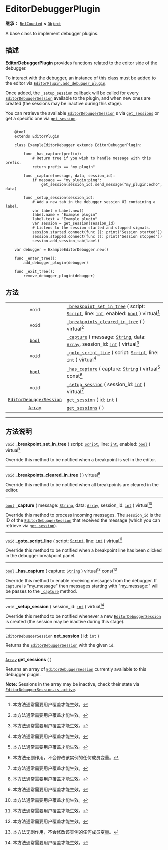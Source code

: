 <!-- ⚠ 请勿编辑本文件 ⚠ -->
<!-- 本文档使用脚本从 WeDot 引擎源码仓库生成。 -->
<!-- 生成脚本：https://github.com/WeDot-Engine/WeDot/tree/4.3/doc/tools/make_md.py； -->
<!-- 原文件：https://github.com/WeDot-Engine/WeDot/tree/4.3/doc/classes/EditorDebuggerPlugin.xml。 -->

<div id="_class_editordebuggerplugin"></div>

# EditorDebuggerPlugin

**继承：** [`RefCounted`](class_refcounted.md) **<** [`Object`](class_object.md)

A base class to implement debugger plugins.

## 描述

**EditorDebuggerPlugin** provides functions related to the editor side of the debugger.

To interact with the debugger, an instance of this class must be added to the editor via [`EditorPlugin.add_debugger_plugin`](#class_editorplugin_method_add_debugger_plugin).

Once added, the [`_setup_session`](#class_editordebuggerplugin_private_method__setup_session) callback will be called for every [`EditorDebuggerSession`](class_editordebuggersession.md) available to the plugin, and when new ones are created (the sessions may be inactive during this stage).

You can retrieve the available [`EditorDebuggerSession`](class_editordebuggersession.md) s via [`get_sessions`](#class_editordebuggerplugin_method_get_sessions) or get a specific one via [`get_session`](#class_editordebuggerplugin_method_get_session).



```gdscript

    @tool
    extends EditorPlugin
    
    class ExampleEditorDebugger extends EditorDebuggerPlugin:
    
        func _has_capture(prefix):
            # Return true if you wish to handle message with this prefix.
            return prefix == "my_plugin"
    
        func _capture(message, data, session_id):
            if message == "my_plugin:ping":
                get_session(session_id).send_message("my_plugin:echo", data)
    
        func _setup_session(session_id):
            # Add a new tab in the debugger session UI containing a label.
            var label = Label.new()
            label.name = "Example plugin"
            label.text = "Example plugin"
            var session = get_session(session_id)
            # Listens to the session started and stopped signals.
            session.started.connect(func (): print("Session started"))
            session.stopped.connect(func (): print("Session stopped"))
            session.add_session_tab(label)
    
    var debugger = ExampleEditorDebugger.new()
    
    func _enter_tree():
        add_debugger_plugin(debugger)
    
    func _exit_tree():
        remove_debugger_plugin(debugger)
```





## 方法

|||
|:-:|:--|
| `void`                                                    | [`_breakpoint_set_in_tree`](class_editordebuggerpluginmd#class_editordebuggerplugin_private_method__breakpoint_set_in_tree) ( script: [`Script`](class_script.md), line: [`int`](class_int.md), enabled: [`bool`](class_bool.md) ) virtual[^virtual] |
| `void`                                                    | [`_breakpoints_cleared_in_tree`](class_editordebuggerpluginmd#class_editordebuggerplugin_private_method__breakpoints_cleared_in_tree) ( ) virtual[^virtual]                                                                                          |
| [`bool`](class_bool.md)                                   | [`_capture`](class_editordebuggerpluginmd#class_editordebuggerplugin_private_method__capture) ( message: [`String`](class_string.md), data: [`Array`](class_array.md), session_id: [`int`](class_int.md) ) virtual[^virtual]                         |
| `void`                                                    | [`_goto_script_line`](class_editordebuggerpluginmd#class_editordebuggerplugin_private_method__goto_script_line) ( script: [`Script`](class_script.md), line: [`int`](class_int.md) ) virtual[^virtual]                                               |
| [`bool`](class_bool.md)                                   | [`_has_capture`](class_editordebuggerpluginmd#class_editordebuggerplugin_private_method__has_capture) ( capture: [`String`](class_string.md) ) virtual[^virtual] const[^const]                                                                       |
| `void`                                                    | [`_setup_session`](class_editordebuggerpluginmd#class_editordebuggerplugin_private_method__setup_session) ( session_id: [`int`](class_int.md) ) virtual[^virtual]                                                                                    |
| [`EditorDebuggerSession`](class_editordebuggersession.md) | [`get_session`](class_editordebuggerpluginmd#class_editordebuggerplugin_method_get_session) ( id: [`int`](class_int.md) )                                                                                                                            |
| [`Array`](class_array.md)                                 | [`get_sessions`](class_editordebuggerpluginmd#class_editordebuggerplugin_method_get_sessions) ( )                                                                                                                                                    |

<!-- rst-class:: classref-section-separator -->

---

## 方法说明

<div id="_class_editordebuggerplugin_private_method__breakpoint_set_in_tree"></div>

`void` **_breakpoint_set_in_tree** ( script: [`Script`](class_script.md), line: [`int`](class_int.md), enabled: [`bool`](class_bool.md) ) virtual[^virtual]<div id="class_editordebuggerplugin_private_method__breakpoint_set_in_tree"></div>

Override this method to be notified when a breakpoint is set in the editor.

<!-- rst-class:: classref-item-separator -->

---

<div id="_class_editordebuggerplugin_private_method__breakpoints_cleared_in_tree"></div>

`void` **_breakpoints_cleared_in_tree** ( ) virtual[^virtual]<div id="class_editordebuggerplugin_private_method__breakpoints_cleared_in_tree"></div>

Override this method to be notified when all breakpoints are cleared in the editor.

<!-- rst-class:: classref-item-separator -->

---

<div id="_class_editordebuggerplugin_private_method__capture"></div>

[`bool`](class_bool.md) **_capture** ( message: [`String`](class_string.md), data: [`Array`](class_array.md), session_id: [`int`](class_int.md) ) virtual[^virtual]<div id="class_editordebuggerplugin_private_method__capture"></div>

Override this method to process incoming messages. The `session_id` is the ID of the [`EditorDebuggerSession`](class_editordebuggersession.md) that received the message (which you can retrieve via [`get_session`](#class_editordebuggerplugin_method_get_session)).

<!-- rst-class:: classref-item-separator -->

---

<div id="_class_editordebuggerplugin_private_method__goto_script_line"></div>

`void` **_goto_script_line** ( script: [`Script`](class_script.md), line: [`int`](class_int.md) ) virtual[^virtual]<div id="class_editordebuggerplugin_private_method__goto_script_line"></div>

Override this method to be notified when a breakpoint line has been clicked in the debugger breakpoint panel.

<!-- rst-class:: classref-item-separator -->

---

<div id="_class_editordebuggerplugin_private_method__has_capture"></div>

[`bool`](class_bool.md) **_has_capture** ( capture: [`String`](class_string.md) ) virtual[^virtual] const[^const]<div id="class_editordebuggerplugin_private_method__has_capture"></div>

Override this method to enable receiving messages from the debugger. If `capture` is "my_message" then messages starting with "my_message:" will be passes to the [`_capture`](#class_editordebuggerplugin_private_method__capture) method.

<!-- rst-class:: classref-item-separator -->

---

<div id="_class_editordebuggerplugin_private_method__setup_session"></div>

`void` **_setup_session** ( session_id: [`int`](class_int.md) ) virtual[^virtual]<div id="class_editordebuggerplugin_private_method__setup_session"></div>

Override this method to be notified whenever a new [`EditorDebuggerSession`](class_editordebuggersession.md) is created (the session may be inactive during this stage).

<!-- rst-class:: classref-item-separator -->

---

<div id="_class_editordebuggerplugin_method_get_session"></div>

[`EditorDebuggerSession`](class_editordebuggersession.md) **get_session** ( id: [`int`](class_int.md) )<div id="class_editordebuggerplugin_method_get_session"></div>

Returns the [`EditorDebuggerSession`](class_editordebuggersession.md) with the given `id`.

<!-- rst-class:: classref-item-separator -->

---

<div id="_class_editordebuggerplugin_method_get_sessions"></div>

[`Array`](class_array.md) **get_sessions** ( )<div id="class_editordebuggerplugin_method_get_sessions"></div>

Returns an array of [`EditorDebuggerSession`](class_editordebuggersession.md) currently available to this debugger plugin.

 **Note:** Sessions in the array may be inactive, check their state via [`EditorDebuggerSession.is_active`](#class_editordebuggersession_method_is_active).

[^virtual]: 本方法通常需要用户覆盖才能生效。
[^const]: 本方法无副作用，不会修改该实例的任何成员变量。
[^vararg]: 本方法除了能接受在此处描述的参数外，还能够继续接受任意数量的参数。
[^constructor]: 本方法用于构造某个类型。
[^static]: 调用本方法无需实例，可直接使用类名进行调用。
[^operator]: 本方法描述的是使用本类型作为左操作数的有效运算符。
[^bitfield]: 这个值是由下列位标志构成位掩码的整数。
[^void]: 无返回值。
